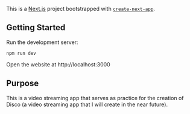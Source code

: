 This is a [Next.js](https://nextjs.org) project bootstrapped with [`create-next-app`](https://nextjs.org/docs/app/api-reference/cli/create-next-app).

## Getting Started

Run the development server: 

```
npm run dev
```

Open the website at http://localhost:3000

Purpose
---
This is a video streaming app that serves as practice for the creation of Disco (a video streaming app that I will create in the near future).